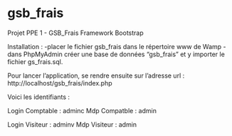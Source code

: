 # gsb_frais
Projet PPE 1 - GSB_Frais Framework Bootstrap

Installation : 
-placer le fichier gsb_frais dans le répertoire www de Wamp 
-dans PhpMyAdmin créer une base de données “gsb_frais” et y importer le fichier gs_frais.sql. 

Pour lancer l’application, se rendre ensuite sur l’adresse url : http://localhost/gsb_frais/index.php

Voici les identifiants :

Login Comptable : adminc
Mdp Compatble : admin

Login Visiteur : adminv
Mdp Visiteur : admin
